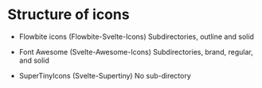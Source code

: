 # Structure of icons

- Flowbite icons (Flowbite-Svelte-Icons)
Subdirectories, outline and solid

- Font Awesome (Svelte-Awesome-Icons)
Subdirectories, brand, regular, and solid

- SuperTinyIcons (Svelte-Supertiny)
No sub-directory